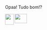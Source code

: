 
<div align="left">

Opaa! Tudo bom!?

</div> 
<div style="display: inline_block" align="center">
  <img align="left" height="35" width="28" src="https://www.clipartmax.com/png/small/210-2108930_advanced-vb-script-training-visual-basic-script-logo.png"/>
  <img align="left" height="30" width="40" src="https://cdn.jsdelivr.net/gh/devicons/devicon/icons/csharp/csharp-original.svg"/>
  <!-- 
  <img align="left" height="30" width="40" src="https://cdn.jsdelivr.net/gh/devicons/devicon/icons/c/c-original.svg"/>
  <img align="left" height="30" width="40" src="https://cdn.jsdelivr.net/gh/devicons/devicon/icons/matlab/matlab-original.svg"/>
  <img align="left" height="30" width="40" src="https://raw.githubusercontent.com/devicons/devicon/master/icons/html5/html5-original.svg">
  <img align="left" height="30" width="40" src="https://raw.githubusercontent.com/devicons/devicon/master/icons/css3/css3-original.svg">
  --> 
</div>  
